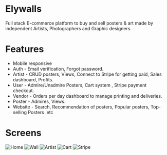 # Elywalls
Full stack E-commerce platform to buy and sell posters &amp; art made by independent Artists, Photographers and Graphic designers.

# Features
* Mobile responsive
* Auth - Email verification, Forgot password.
* Artist - CRUD posters, Views, Connect to Stripe for getting paid, Sales dashboard, Profits.
* User - Admire/Unadmire Posters, Cart system , Stripe payment checkout.
* Vendor - Orders per day dashboard to manage printing and deliveries.  
* Poster - Admires, Views.
* Website - Search, Recommendation of posters, Popular posters, Top-selling Posters .etc 

# Screens
![Home](https://imgur.com/0wAFIJU)
![Wall]()
![Artist]()
![Cart]()
![Stripe]()

